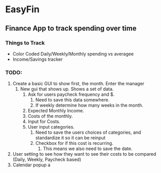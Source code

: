 # EasyFin
## Finance App to track spending over time
### Things to Track
- Color Coded Daily/Weekly/Monthly spending vs averagee
- Income/Savings tracker

### TODO:
1. Create a basic GUI to show first, the month. Enter the manager
   1. New gui that shows up. Shows a set of data.
      1.  Ask for users paycheck frequency and $.
          1.  Need to save this data somewhere. 
          2.  If weekly determine how many weeks in the month.
      2.  Expected Monthly Income.
      3.  Costs of the monthly.
      4.  Input for Costs.
      5.  User input categories.
          1.  Need to save the users choices of categories, and standardize it so it can be reinput
          2.  Checkbox for if this cost is recurring. 
              1.  This means we also need to save the date.
2. User setting to see how they want to see their costs to be compared (Daily, Weekly, Paycheck based)
3. Calendar popup
a